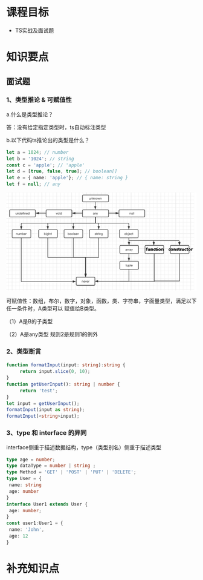 # 课程目标

- TS实战及面试题

# 知识要点

## 面试题

### 1、类型推论 & 可赋值性

a.什么是类型推论？

答：没有给定指定类型时，ts自动标注类型

b.以下代码ts推论出的类型是什么？

```ts
let a = 1024; // number
let b = '1024'; // string
const c = 'apple'; // 'apple'
let d = [true, false, true]; // boolean[]
let e = { name: 'apple'}; // { name: string }
let f = null; // any
```

![image-20220111000156247](assets/image-20220111000156247-164183051795010.png)

可赋值性：数组，布尔，数字，对象，函数，类、字符串，字⾯量类型，满⾜以下任⼀条件时，A类型可以 赋值给B类型。 

（1）A是B的⼦类型 

（2）A是any类型 规则2是规则1的例外

### 2、类型断言

```ts
function formatInput(input: string):string {
     return input.slice(0, 10);
}
function getUserInput(): string | number {
     return 'test';
}
let input = getUserInput();
formatInput(input as string);
formatInput(<string>input);
```

### 3、type 和 interface 的异同

interface侧重于描述数据结构，type（类型别名）侧重于描述类型

```ts
type age = number;
type dataType = number | string ;
type Method = 'GET' | 'POST' | 'PUT' | 'DELETE';
type User = {
 name: string
 age: number
}
interface User1 extends User {
 age: number;
}
const user1:User1 = {
 name: 'John',
 age: 12
}
```



# 补充知识点

